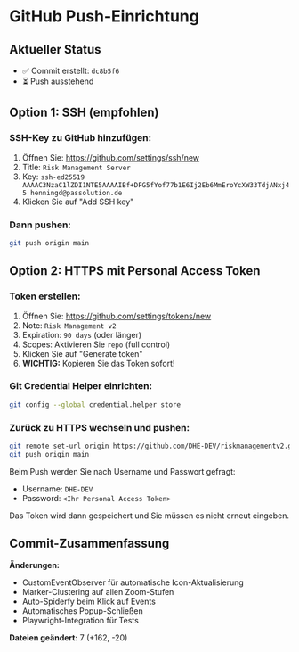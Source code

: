 # GitHub Push-Einrichtung

## Aktueller Status
- ✅ Commit erstellt: `dc8b5f6`
- ⏳ Push ausstehend

## Option 1: SSH (empfohlen)

### SSH-Key zu GitHub hinzufügen:
1. Öffnen Sie: https://github.com/settings/ssh/new
2. Title: `Risk Management Server`
3. Key: `ssh-ed25519 AAAAC3NzaC1lZDI1NTE5AAAAIBf+DFG5fYof77b1E6Ij2Eb6MmEroYcXW33TdjANxj45 henningd@passolution.de`
4. Klicken Sie auf "Add SSH key"

### Dann pushen:
```bash
git push origin main
```

## Option 2: HTTPS mit Personal Access Token

### Token erstellen:
1. Öffnen Sie: https://github.com/settings/tokens/new
2. Note: `Risk Management v2`
3. Expiration: `90 days` (oder länger)
4. Scopes: Aktivieren Sie `repo` (full control)
5. Klicken Sie auf "Generate token"
6. **WICHTIG:** Kopieren Sie das Token sofort!

### Git Credential Helper einrichten:
```bash
git config --global credential.helper store
```

### Zurück zu HTTPS wechseln und pushen:
```bash
git remote set-url origin https://github.com/DHE-DEV/riskmanagementv2.git
git push origin main
```

Beim Push werden Sie nach Username und Passwort gefragt:
- Username: `DHE-DEV`
- Password: `<Ihr Personal Access Token>`

Das Token wird dann gespeichert und Sie müssen es nicht erneut eingeben.

## Commit-Zusammenfassung

**Änderungen:**
- CustomEventObserver für automatische Icon-Aktualisierung
- Marker-Clustering auf allen Zoom-Stufen
- Auto-Spiderfy beim Klick auf Events
- Automatisches Popup-Schließen
- Playwright-Integration für Tests

**Dateien geändert:** 7 (+162, -20)
